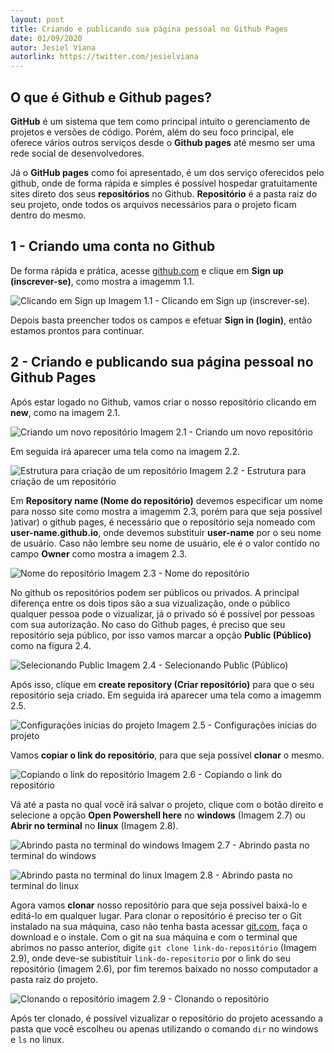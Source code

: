 ```yaml
---
layout: post
title: Criando e publicando sua página pessoal no Github Pages
date: 01/09/2020
autor: Jesiel Viana
autorlink: https://twitter.com/jesielviana
---
```


<!-- Descrever tutorial...[link](#) -->
## O que é Github e Github pages?

**GitHub** é um sistema que tem como principal intuito o gerenciamento de projetos e versões de código. Porém, além do seu foco principal, ele oferece vários outros serviços desde o **Github pages** até mesmo ser uma rede social de desenvolvedores.

Já o **GitHub pages** como foi apresentado, é um dos serviço oferecidos pelo github, onde de forma rápida e simples é possível hospedar gratuitamente sites direto dos seus **repositórios** no Github. **Repositório** é a pasta raiz do seu projeto, onde todos os arquivos necessários para o projeto ficam dentro do mesmo.

## 1 - Criando uma conta no Github

De forma rápida e prática, acesse [github.com](https://github.com/) e clique em **Sign up (inscrever-se)**, como mostra a imagemm 1.1.

![Clicando em Sign up](../assets/img/github-pages/github-signup.png)
Imagem 1.1 - Clicando em Sign up (inscrever-se).

Depois basta preencher todos os campos e efetuar **Sign in (login)**, então estamos prontos para continuar.

## 2 - Criando e publicando sua página pessoal no Github Pages

Após estar logado no Github, vamos criar o nosso repositório clicando em **new**, como na imagem 2.1.

![Criando um novo repositório](../assets/img/github-pages/github-new-repository.png)
Imagem 2.1 - Criando um novo repositório

Em seguida irá aparecer uma tela como na imagem 2.2.

![Estrutura para criação de um repositório](../assets/img/github-pages/github-new-repository-view.png)
Imagem 2.2 - Estrutura para criação de um repositório

Em **Repository name (Nome do repositório)** devemos especificar um nome para nosso site como mostra a imagemm 2.3, porém para que seja possível )ativar) o github pages, é necessário que o repositório seja nomeado com **user-name.github.io**, onde devemos substituir **user-name** por o seu nome de usuário. Caso não lembre seu nome de usuário, ele é o valor contído no campo **Owner** como mostra a imagem 2.3.

![Nome do repositório](../assets/img/github-pages/github-new-repository-repo-name.png)
Imagem 2.3 - Nome do repositório

No github os repositórios podem ser públicos ou privados. A principal diferença entre os dois tipos são a sua vizualização, onde o público qualquer pessoa pode o vizualizar, já o privado só é possível por pessoas com sua autorização. No caso do Github pages, é preciso que seu repositório seja público, por isso vamos marcar a opção **Public (Público)** como na figura 2.4.

![Selecionando Public](../assets/img/github-pages/github-new-repository-public.png)
Imagem 2.4 - Selecionando Public (Público)

Após isso, clique em **create repository (Criar repositório)** para que o seu repositório seja criado. Em seguida irá aparecer uma tela como a imagemm 2.5.

![Configurações inicias do projeto](../assets/img/github-pages/github-new-repository-initial-config.png)
Imagem 2.5 - Configurações inicias do projeto

Vamos **copiar o link do repositório**, para que seja possível **clonar** o mesmo.

![Copiando o link do repositório](../assets/img/github-pages/github-repository-link.png)
Imagem 2.6 - Copiando o link do repositório

Vá até a pasta no qual você irá salvar o projeto, clique com o botão direito e selecione a opção **Open Powershell here** no **windows** (Imagem 2.7) ou **Abrir no terminal** no **linux** (Imagem 2.8).

![Abrindo pasta no terminal do windows](../assets/img/github-pages/open-folder-in-terminal-windows.png)
Imagem 2.7 - Abrindo pasta no terminal do windows

![Abrindo pasta no terminal do linux](../assets/img/github-pages/open-folder-in-terminal-linux.png)
Imagem 2.8 - Abrindo pasta no terminal do linux

Agora vamos **clonar** nosso repositório para que seja possível baixá-lo e editá-lo em qualquer lugar. Para clonar o repositório é preciso ter o Git instalado na sua máquina, caso não tenha basta acessar [git.com](https://git-scm.com/downloads), faça o download e o instale. Com o git na sua máquina e com o terminal que abrimos no passo anterior, digite ``git clone link-do-repositório`` (Imagem 2.9), onde deve-se subistituir ``link-do-repositorio`` por o link do seu repositório (imagem 2.6), por fim teremos baixado no nosso computador a pasta raiz do projeto.

![Clonando o repositório](../assets/img/github-pages/clone-repository.png)
imagem 2.9 - Clonando o repositório

Após ter clonado, é possível vizualizar o repositório do projeto acessando a pasta que você escolheu ou apenas utilizando o comando `dir` no windows e `ls` no linux. 